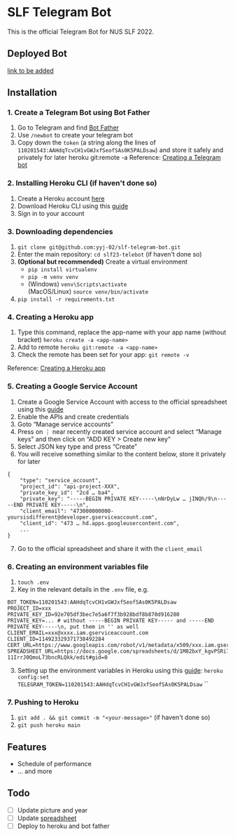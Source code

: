 # SLF Telegram Bot

This is the official Telegram Bot for NUS SLF 2022.

## Deployed Bot

[link to be added]()

## Installation

### 1. Create a Telegram Bot using Bot Father

1. Go to Telegram and find [Bot Father](https://t.me/botfather)
2. Use `/newbot` to create your telegram bot
3. Copy down the `token` (a string along the lines of `110201543:AAHdqTcvCH1vGWJxfSeofSAs0K5PALDsaw`) and store it safely and privately for later
heroku git:remote -a <app-name>
Reference: [Creating a Telegram bot](https://core.telegram.org/bots#6-botfather)

### 2. Installing Heroku CLI (if haven't done so)

1. Create a Heroku account [here](https://signup.heroku.com/)
2. Download Heroku CLI using this [guide](https://devcenter.heroku.com/articles/heroku-cli#install-the-heroku-cli)
3. Sign in to your account

### 3. Downloading dependencies

1. `git clone git@github.com:yyj-02/slf-telegram-bot.git`
2. Enter the main repository: `cd slf23-telebot` (if haven't done so)
3. **(Optional but recommended)** Create a virtual environment
    - `pip install virtualenv`
    - `pip -m venv venv`
    - (Windows) `venv\Scripts\activate`  
    (MacOS/Linux) `source venv/bin/activate`
4. `pip install -r requirements.txt`

### 4. Creating a Heroku app

1. Type this command, replace the app-name with your app name (without bracket) `heroku create -a <app-name>`
2. Add to remote `heroku git:remote -a <app-name>`
3. Check the remote has been set for your app: `git remote -v`

Reference: [Creating a Heroku app](https://devcenter.heroku.com/articles/creating-apps)

### 5. Creating a Google Service Account

1. Create a Google Service Account with access to the official spreadsheet using this [guide](https://docs.gspread.org/en/latest/oauth2.html#service-account)
2. Enable the APIs and create credentials
3. Goto “Manage service accounts”
4. Press on ⋮ near recently created service account and select “Manage keys” and then click on “ADD KEY > Create new key”
5. Select JSON key type and press “Create”
6. You will receive something similar to the content below, store it privately for later
```
{
    "type": "service_account",
    "project_id": "api-project-XXX",
    "private_key_id": "2cd … ba4",
    "private_key": "-----BEGIN PRIVATE KEY-----\nNrDyLw … jINQh/9\n-----END PRIVATE KEY-----\n",
    "client_email": "473000000000-yoursisdifferent@developer.gserviceaccount.com",
    "client_id": "473 … hd.apps.googleusercontent.com",
    ...
}
```
7. Go to the official spreadsheet and share it with the `client_email`

### 6. Creating an environment variables file

1. `touch .env`
2. Key in the relevant details in the `.env` file, e.g.
```
BOT_TOKEN=110201543:AAHdqTcvCH1vGWJxfSeofSAs0K5PALDsaw
PROJECT_ID=xxx
PRIVATE_KEY_ID=92e705df3bec7e5a6f7f3b928bdf8b870d916280
PRIVATE_KEY=... # without -----BEGIN PRIVATE KEY----- and -----END PRIVATE KEY-----\n, put them in '' as well
CLIENT_EMAIL=xxx@xxxx.iam.gserviceaccount.com
CLIENT_ID=114923329371738492284
CERT_URL=https://www.googleapis.com/robot/v1/metadata/x509/xxx.iam.gserviceaccount.com
SPREADSHEET_URL=https://docs.google.com/spreadsheets/d/1M82bxY_kgvPSRi7290nv82m-11IrrJ0QmoL73bncRLQkk/edit#gid=0
```
3. Setting up the environment variables in Heroku using this [guide](https://devcenter.heroku.com/articles/config-vars):
   `heroku config:set TELEGRAM_TOKEN=110201543:AAHdqTcvCH1vGWJxfSeofSAs0K5PALDsaw`
   ``
### 7. Pushing to Heroku

1. `git add . && git commit -m "<your-message>"` (if haven't done so)
2. `git push heroku main`

## Features

* Schedule of performance
* ... and more

## Todo

- [ ] Update picture and year
- [ ] Update [spreadsheet](https://docs.google.com/spreadsheets/d/1M5wxKY_kgvPSRix4uRBvpE-11IrrJ0QmoLzVysRLQkk/edit#gid=0)
- [ ] Deploy to heroku and bot father